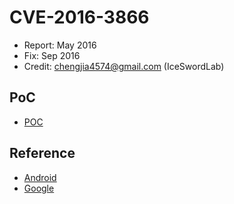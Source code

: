 # CVE-2016-3866

- Report: May 2016
- Fix: Sep 2016
- Credit: chengjia4574@gmail.com (IceSwordLab)

## PoC

- [POC](./poc.c)

## Reference

- [Android](https://source.android.com/security/bulletin/2016-09-01.html)
- [Google](https://issuetracker.google.com/issues/37099419)
